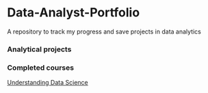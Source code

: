 # Data-Analyst-Portfolio
A repository to track my progress and save projects in data analytics

### Analytical projects


### Completed courses
[Understanding Data Science](https://app.datacamp.com/learn/courses/understanding-data-science)
